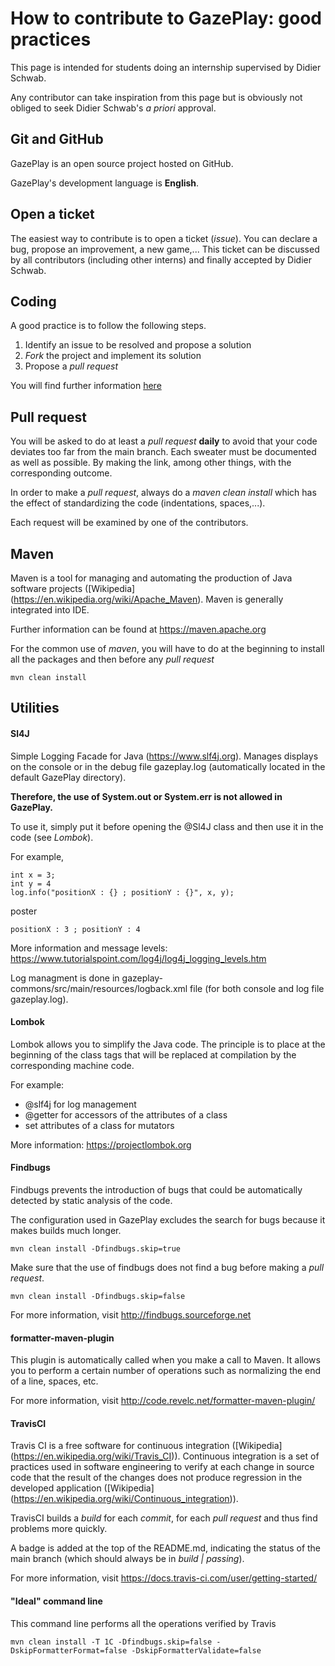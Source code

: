 # How to contribute to GazePlay: good practices

This page is intended for students doing an internship supervised by Didier Schwab.

Any contributor can take inspiration from this page but is obviously not obliged to seek Didier Schwab's *a priori* approval. 

## Git and GitHub

GazePlay is an open source project hosted on GitHub.

GazePlay's development language is **English**.

## Open a ticket
The easiest way to contribute is to open a ticket (*issue*). You can declare a bug, propose an improvement, a new game,... This ticket can be discussed by all contributors (including other interns) and finally accepted by Didier Schwab.

## Coding
A good practice is to follow the following steps.
1. Identify an issue to be resolved and propose a solution
2. *Fork* the project and implement its solution
3. Propose a *pull request*

You will find further information [here](https://openclassrooms.com/courses/gerer-son-code-avec-git-et-github/contribuer-a-des-projets-open-source)

## Pull request
You will be asked to do at least a *pull request* **daily** to avoid that your code deviates too far from the main branch. Each sweater must be documented as well as possible. By making the link, among other things, with the corresponding outcome.

In order to make a *pull request*, always do a *maven clean install* which has the effect of standardizing the code (indentations, spaces,...).

Each request will be examined by one of the contributors.

## Maven
Maven is a tool for managing and automating the production of Java software projects ([Wikipedia] (https://en.wikipedia.org/wiki/Apache_Maven). Maven is generally integrated into IDE.

Further information can be found at https://maven.apache.org

For the common use of *maven*, you will have to do at the beginning to install all the packages and then before any *pull request*

```
mvn clean install
```

## Utilities

#### Sl4J

Simple Logging Facade for Java (https://www.slf4j.org). Manages displays on the console or in the debug file gazeplay.log (automatically located in the default GazePlay directory).

**Therefore, the use of System.out or System.err is not allowed in GazePlay.**

To use it, simply put it before opening the @Sl4J class and then use it in the code (see *Lombok*).

For example,
```
int x = 3;
int y = 4
log.info("positionX : {} ; positionY : {}", x, y);
```

poster 

```
positionX : 3 ; positionY : 4
```

More information and message levels: 
https://www.tutorialspoint.com/log4j/log4j_logging_levels.htm

Log managment is done in gazeplay-commons/src/main/resources/logback.xml file (for both console and log file gazeplay.log).

#### Lombok

Lombok allows you to simplify the Java code. The principle is to place at the beginning of the class tags that will be replaced at compilation by the corresponding machine code.

For example:
- @slf4j for log management
- @getter for accessors of the attributes of a class
- set attributes of a class for mutators

More information: 
https://projectlombok.org

#### Findbugs

Findbugs prevents the introduction of bugs that could be automatically detected by static analysis of the code.

The configuration used in GazePlay excludes the search for bugs because it makes builds much longer.

```
mvn clean install -Dfindbugs.skip=true
```

Make sure that the use of findbugs does not find a bug before making a *pull request*.

```
mvn clean install -Dfindbugs.skip=false
```

For more information, visit http://findbugs.sourceforge.net

#### formatter-maven-plugin

This plugin is automatically called when you make a call to Maven. It allows you to perform a certain number of operations such as normalizing the end of a line, spaces, etc.

For more information, visit http://code.revelc.net/formatter-maven-plugin/

#### TravisCI

Travis CI is a free software for continuous integration ([Wikipedia] (https://en.wikipedia.org/wiki/Travis_CI)). Continuous integration is a set of practices used in software engineering to verify at each change in source code that the result of the changes does not produce regression in the developed application ([Wikipedia] (https://en.wikipedia.org/wiki/Continuous_integration)).
 
TravisCI builds a *build* for each *commit*, for each *pull request* and thus find problems more quickly.

A badge is added at the top of the README.md, indicating the status of the main branch (which should always be in *build | passing*).

For more information, visit https://docs.travis-ci.com/user/getting-started/

#### "Ideal" command line

This command line performs all the operations verified by Travis
```
mvn clean install -T 1C -Dfindbugs.skip=false -DskipFormatterFormat=false -DskipFormatterValidate=false
```
